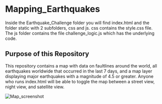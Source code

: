 # Mapping_Earthquakes
Inside the Earthquake_Challenge folder you will find index.html and the folder static with 2 subfolders, css and js. css contains the style.css file. The js folder contains the file challenge_logic.js which has the underlying code.

## Purpose of this Repository
This repository contains a map with data on faultlines around the world, all earthquakes worldwide that occurred in the last 7 days, and a map layer displaying major earthquakes with a magnitude of 4.5 or greater. Anyone who runs index.html will be able to toggle the map between a street view, night view, and satellite view. 

![Map_screenshot](https://user-images.githubusercontent.com/106618404/190733883-4326ede0-d78c-4c22-bc0e-22a355fb1dd1.PNG)


